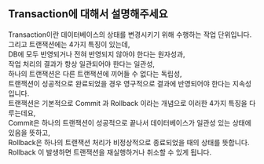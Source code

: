 ## Transaction에 대해서 설명해주세요

Transaction이란 데이터베이스의 상태를 변경시키기 위해 수행하는 작업 단위입니다.  
그리고 트랜잭션에는 4가지 특징이 있는데,  
DB에 모두 반영되거나 전혀 반영되지 않아야 한다는 원자성과,  
작업 처리의 결과가 항상 일관되어야 한다는 일관성,  
하나의 트랜잭션은 다른 트랜잭션에 끼어들 수 없다는 독립성,  
트랜잭션이 성공적으로 완료되었을 경우 영구적으로 결과에 반영되어야 한다는 지속성입니다.  
트랜잭션은 기본적으로 Commit 과 Rollback 이라는 개념으로 이러한 4가지 특징을 다루는데요,  
Commit은 하나의 트랜잭션이 성공적으로 끝나서 데이터베이스가 일관성 있는 상태에 있음을 뜻하고,  
Rollback은 하나의 트랜잭션 처리가 비정상적으로 종료되었을 때의 상태를 뜻합니다.  
Rollback 이 발생하면 트랜잭션을 재실행하거나 취소할 수 있게 됩니다.
